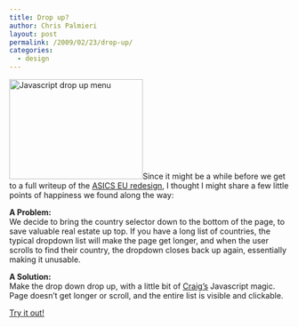 ```yaml
---
title: Drop up?
author: Chris Palmieri
layout: post
permalink: /2009/02/23/drop-up/
categories:
  - design
---
```

[<img src="http://www.iixii.net/wp-content/uploads/drop_up_thumb.jpg" alt="Javascript drop up menu" title="Javascript drop up menu" width="240" height="180" class="alignnone size-full wp-image-102" />][1]Since it might be a while before we get to a full writeup of the [ASICS EU redesign][2], I thought I might share a few little points of happiness we found along the way: 

**A Problem:**  
We decide to bring the country selector down to the bottom of the page, to save valuable real estate up top. If you have a long list of countries, the typical dropdown list will make the page get longer, and when the user scrolls to find their country, the dropdown closes back up again, essentially making it unusable.

**A Solution:**  
Make the drop down drop up, with a little bit of [Craig&#8217;s][3] Javascript magic. Page doesn&#8217;t get longer or scroll, and the entire list is visible and clickable.

[Try it out!][4]

 [1]: http://www.iixii.net/wp-content/uploads/drop_up.jpg
 [2]: http://www.aqworks.com/2009/01/20/redesigned-asics-uk/
 [3]: http://www.craigmod.com
 [4]: http://www.asics.co.uk/